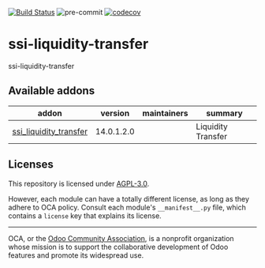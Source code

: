 [![Build Status](https://travis-ci.com/open-synergy/ssi-liquidity-transfer.svg?branch=14.0)](https://travis-ci.com/open-synergy/ssi-liquidity-transfer)
![pre-commit](https://github.com/open-synergy/ssi-liquidity-transfer/actions/workflows/pre-commit.yml/badge.svg)
[![codecov](https://codecov.io/gh/open-synergy/ssi-liquidity-transfer/branch/14.0/graph/badge.svg)](https://codecov.io/gh/open-synergy/ssi-liquidity-transfer)

<!-- /!\ do not modify above this line -->

# ssi-liquidity-transfer

ssi-liquidity-transfer

<!-- /!\ do not modify below this line -->

<!-- prettier-ignore-start -->

[//]: # (addons)

Available addons
----------------
addon | version | maintainers | summary
--- | --- | --- | ---
[ssi_liquidity_transfer](ssi_liquidity_transfer/) | 14.0.1.2.0 |  | Liquidity Transfer

[//]: # (end addons)

<!-- prettier-ignore-end -->

## Licenses

This repository is licensed under [AGPL-3.0](LICENSE).

However, each module can have a totally different license, as long as they adhere to OCA
policy. Consult each module's `__manifest__.py` file, which contains a `license` key
that explains its license.

----

OCA, or the [Odoo Community Association](http://odoo-community.org/), is a nonprofit
organization whose mission is to support the collaborative development of Odoo features
and promote its widespread use.
